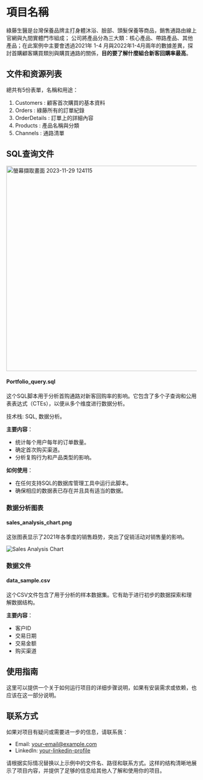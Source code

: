 # 項目名稱

綠藤生醫是台灣保養品牌主打身體沐浴、臉部、頭髮保養等商品，銷售通路由線上官網與九間實體門市組成；
公司將產品分為三大類：核心產品、帶路產品、其他產品；在此案例中主要會透過2021年 1-4 月與2022年1-4月兩年的數據差異，探討首購顧客購買類別與購買通路的關係，**目的要了解什麼組合新客回購率最高**。


## 文件和资源列表

總共有5份表單，名稱和用途：
1. Customers : 顧客首次購買的基本資料
2. Orders : 綠藤所有的訂單紀錄
3. OrderDetails : 訂單上的詳細內容
4. Products : 產品名稱與分類
5. Channels : 通路清單

## SQL查询文件

<img width="542" alt="螢幕擷取畫面 2023-11-29 124115" src="https://github.com/Woody5511/Woody/assets/134402371/a08744bf-b2b6-4cdd-84b6-be017bb194c0">


#### Portfolio_query.sql
这个SQL脚本用于分析首购通路对新客回购率的影响。它包含了多个子查询和公用表表达式（CTEs），以便从多个维度进行数据分析。

技术栈: SQL, 数据分析。

**主要内容**：
- 统计每个用户每年的订单数量。
- 确定首次购买渠道。
- 分析复购行为和产品类型的影响。

**如何使用**：
- 在任何支持SQL的数据库管理工具中运行此脚本。
- 确保相应的数据表已存在并且具有适当的数据。

### 数据分析图表

#### sales_analysis_chart.png
这张图表显示了2021年各季度的销售趋势，突出了促销活动对销售量的影响。

![Sales Analysis Chart](path/to/sales_analysis_chart.png)

### 数据文件

#### data_sample.csv
这个CSV文件包含了用于分析的样本数据集。它有助于进行初步的数据探索和理解数据结构。

**主要内容**：
- 客户ID
- 交易日期
- 交易金额
- 购买渠道

## 使用指南

这里可以提供一个关于如何运行项目的详细步骤说明，如果有安装需求或依赖，也应该在这一部分说明。

## 联系方式

如果对项目有疑问或需要进一步的信息，请联系我：
- Email: [your-email@example.com](mailto:your-email@example.com)
- LinkedIn: [your-linkedin-profile](your-linkedin-url)

请根据实际情况替换以上示例中的文件名、路径和联系方式。这样的结构清晰地展示了项目内容，并提供了足够的信息给其他人了解和使用你的项目。
